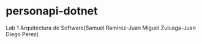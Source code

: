 # personapi-dotnet
Lab 1 Arquitectura de Software(Samuel Ramirez-Juan Miguel Zuluaga-Juan Diego Perez)
